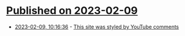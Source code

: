 # [Published on 2023-02-09](index.md)

* [2023-02-09, 10:16:36](https://news.ycombinator.com/item?id=34721913) - [This site was styled by YouTube comments](https://css-comments.vercel.app/)
